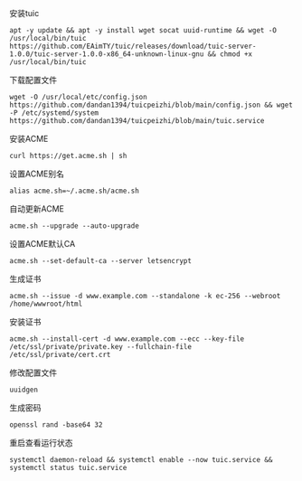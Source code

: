 安装tuic

~~~
apt -y update && apt -y install wget socat uuid-runtime && wget -O /usr/local/bin/tuic https://github.com/EAimTY/tuic/releases/download/tuic-server-1.0.0/tuic-server-1.0.0-x86_64-unknown-linux-gnu && chmod +x /usr/local/bin/tuic
~~~

下载配置文件

~~~
wget -O /usr/local/etc/config.json https://github.com/dandan1394/tuicpeizhi/blob/main/config.json && wget -P /etc/systemd/system https://github.com/dandan1394/tuicpeizhi/blob/main/tuic.service
~~~

安装ACME
~~~
curl https://get.acme.sh | sh
~~~


设置ACME别名
~~~
alias acme.sh=~/.acme.sh/acme.sh
~~~

自动更新ACME
~~~
acme.sh --upgrade --auto-upgrade
~~~

设置ACME默认CA
~~~
acme.sh --set-default-ca --server letsencrypt
~~~
生成证书
~~~
acme.sh --issue -d www.example.com --standalone -k ec-256 --webroot /home/wwwroot/html
~~~
安装证书
~~~
acme.sh --install-cert -d www.example.com --ecc --key-file /etc/ssl/private/private.key --fullchain-file /etc/ssl/private/cert.crt
~~~
修改配置文件
~~~
uuidgen
~~~
生成密码
~~~
openssl rand -base64 32
~~~
重启查看运行状态
~~~
systemctl daemon-reload && systemctl enable --now tuic.service && systemctl status tuic.service
~~~
